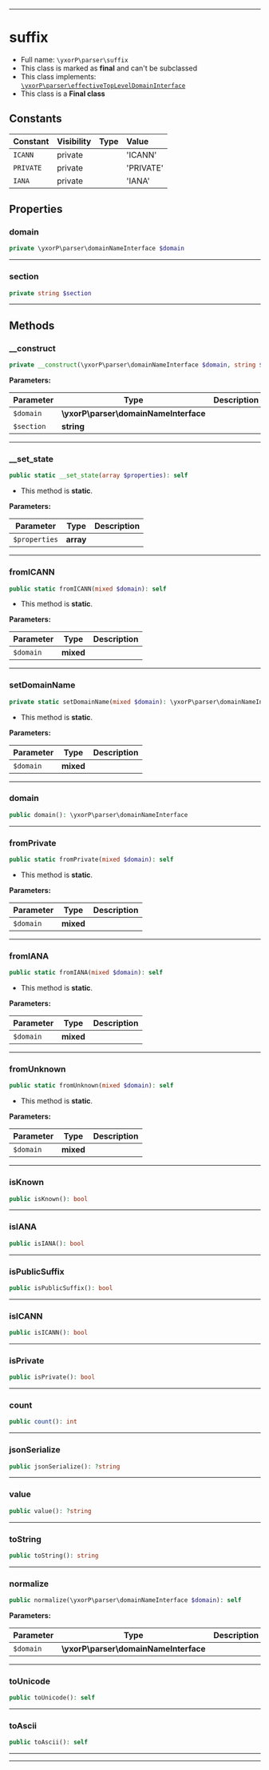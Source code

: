***

# suffix





* Full name: `\yxorP\parser\suffix`
* This class is marked as **final** and can't be subclassed
* This class implements:
[`\yxorP\parser\effectiveTopLevelDomainInterface`](./effectiveTopLevelDomainInterface.md)
* This class is a **Final class**


## Constants

| Constant | Visibility | Type | Value |
|:---------|:-----------|:-----|:------|
|`ICANN`|private| |&#039;ICANN&#039;|
|`PRIVATE`|private| |&#039;PRIVATE&#039;|
|`IANA`|private| |&#039;IANA&#039;|

## Properties


### domain



```php
private \yxorP\parser\domainNameInterface $domain
```






***

### section



```php
private string $section
```






***

## Methods


### __construct



```php
private __construct(\yxorP\parser\domainNameInterface $domain, string $section): mixed
```








**Parameters:**

| Parameter | Type | Description |
|-----------|------|-------------|
| `$domain` | **\yxorP\parser\domainNameInterface** |  |
| `$section` | **string** |  |




***

### __set_state



```php
public static __set_state(array $properties): self
```



* This method is **static**.




**Parameters:**

| Parameter | Type | Description |
|-----------|------|-------------|
| `$properties` | **array** |  |




***

### fromICANN



```php
public static fromICANN(mixed $domain): self
```



* This method is **static**.




**Parameters:**

| Parameter | Type | Description |
|-----------|------|-------------|
| `$domain` | **mixed** |  |




***

### setDomainName



```php
private static setDomainName(mixed $domain): \yxorP\parser\domainNameInterface
```



* This method is **static**.




**Parameters:**

| Parameter | Type | Description |
|-----------|------|-------------|
| `$domain` | **mixed** |  |




***

### domain



```php
public domain(): \yxorP\parser\domainNameInterface
```











***

### fromPrivate



```php
public static fromPrivate(mixed $domain): self
```



* This method is **static**.




**Parameters:**

| Parameter | Type | Description |
|-----------|------|-------------|
| `$domain` | **mixed** |  |




***

### fromIANA



```php
public static fromIANA(mixed $domain): self
```



* This method is **static**.




**Parameters:**

| Parameter | Type | Description |
|-----------|------|-------------|
| `$domain` | **mixed** |  |




***

### fromUnknown



```php
public static fromUnknown(mixed $domain): self
```



* This method is **static**.




**Parameters:**

| Parameter | Type | Description |
|-----------|------|-------------|
| `$domain` | **mixed** |  |




***

### isKnown



```php
public isKnown(): bool
```











***

### isIANA



```php
public isIANA(): bool
```











***

### isPublicSuffix



```php
public isPublicSuffix(): bool
```











***

### isICANN



```php
public isICANN(): bool
```











***

### isPrivate



```php
public isPrivate(): bool
```











***

### count



```php
public count(): int
```











***

### jsonSerialize



```php
public jsonSerialize(): ?string
```











***

### value



```php
public value(): ?string
```











***

### toString



```php
public toString(): string
```











***

### normalize



```php
public normalize(\yxorP\parser\domainNameInterface $domain): self
```








**Parameters:**

| Parameter | Type | Description |
|-----------|------|-------------|
| `$domain` | **\yxorP\parser\domainNameInterface** |  |




***

### toUnicode



```php
public toUnicode(): self
```











***

### toAscii



```php
public toAscii(): self
```











***


***

